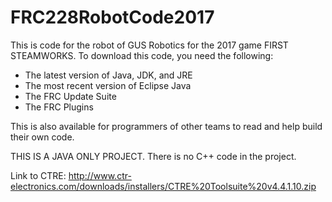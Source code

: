 # FRC228RobotCode2017

This is code for the robot of GUS Robotics for the 2017 game FIRST STEAMWORKS.  To download this code, you need the following:

- The latest version of Java, JDK, and JRE
- The most recent version of Eclipse Java
- The FRC Update Suite
- The FRC Plugins

This is also available for programmers of other teams to read and help build their own code.  

THIS IS A JAVA ONLY PROJECT.  There is no C++ code in the project.  

Link to CTRE: http://www.ctr-electronics.com/downloads/installers/CTRE%20Toolsuite%20v4.4.1.10.zip

